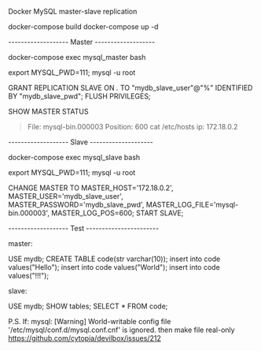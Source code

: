Docker MySQL master-slave replication 

docker-compose build
docker-compose up -d

------------------- Master -------------------

docker-compose exec mysql_master bash

export MYSQL_PWD=111; mysql -u root

GRANT REPLICATION SLAVE ON *.* TO "mydb_slave_user"@"%" IDENTIFIED BY "mydb_slave_pwd"; FLUSH PRIVILEGES;

SHOW MASTER STATUS
> File: mysql-bin.000003
> Position: 600
cat /etc/hosts
> ip: 172.18.0.2


------------------- Slave --------------------

docker-compose exec mysql_slave bash

export MYSQL_PWD=111; mysql -u root

CHANGE MASTER TO MASTER_HOST='172.18.0.2', MASTER_USER='mydb_slave_user', MASTER_PASSWORD='mydb_slave_pwd', MASTER_LOG_FILE='mysql-bin.000003', MASTER_LOG_POS=600; 
START SLAVE;

------------------- Test -----------------------

master:

USE mydb;
CREATE TABLE code(str varchar(10));
insert into code values("Hello");
insert into code values("World");
insert into code values("!!!");

slave:

USE mydb;
SHOW tables;
SELECT * FROM code;

P.S. If: mysql: [Warning] World-writable config file '/etc/mysql/conf.d/mysql.conf.cnf' is ignored. then make file real-only https://github.com/cytopia/devilbox/issues/212
